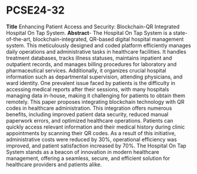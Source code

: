 # PCSE24-32
 **Title**
Enhancing Patient Access and Security: Blockchain-QR Integrated Hospital On Tap System.
**Abstract**-
The Hospital On Tap System is a state-of-the-art, blockchain-integrated, QR-based digital hospital  management  system.  This  meticulously  designed  and  coded  platform  efficiently manages daily operations and administrative tasks in healthcare facilities. It handles treatment databases, tracks illness statuses, maintains inpatient and outpatient records, and manages billing  procedures  for  laboratory  and  pharmaceutical  services.  Additionally,  it  organizes crucial hospital information such as departmental supervision, attending physicians, and ward identity.
One prevalent issue faced by patients is the difficulty in accessing medical reports after their sessions, with many hospitals managing data in-house, making it challenging for patients to obtain them remotely. This paper proposes integrating blockchain technology with QR codes in healthcare administration. This integration offers numerous benefits, including improved patient data security, reduced manual paperwork errors, and optimized healthcare operations. Patients  can  quickly  access  relevant  information  and  their  medical  history  during  clinic appointments by scanning their QR codes.
As a result of this initiative, administrative costs were reduced by 30%, operational efficiency was improved, and patient satisfaction increased by 70%. The Hospital On Tap System stands as a beacon of innovation in modern healthcare management, offering a seamless, secure, and efficient solution for healthcare providers and patients alike.
